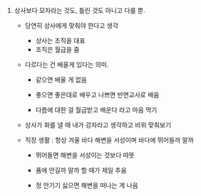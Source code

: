 1. 상사보다 모자라는 것도, 틀린 것도 아니고 다를 뿐.

    - 당연히 상사에게 맞춰야 한다고 생각

        - 상사는 조직을 대표
        - 조직은 월급을 줌

    - 다르다는 건 배울게 있다는 의미. 
        
        - 같으면 배울 게 없음
        - 좋으면 좋은대로 배우고 나쁘면 반면교사로 배움

        - 다름에 대한 걸 월급받고 배운다 라고 마음 먹기

    - 상사가 화를 낼 때 내가 강자라고 생각하고 비위 맞춰보기

    - 직장 생활 : 항상 겨울 바다 해변을 서성이며 바다에 뛰어들까 말까

        - 뛰어들면 해변을 서성이는 것보다 따뜻

        - 품에 안길까 말까 할 때가 제일 추움

        - 정 안기기 싫으면 해변을 떠나는 게 나음
        